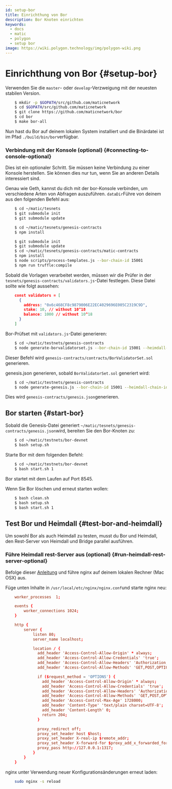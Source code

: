 ```yaml
---
id: setup-bor
title: Einrichthung von Bor
description: Bor Knoten einrichten
keywords:
  - docs
  - matic
  - polygon
  - setup bor
image: https://wiki.polygon.technology/img/polygon-wiki.png
---
```


# Einrichthung von Bor {#setup-bor}

Verwenden Sie die `master`- oder `develop`-Verzweigung mit der neuesten stabilen Version.

```bash
    $ mkdir -p $GOPATH/src/github.com/maticnetwork
    $ cd $GOPATH/src/github.com/maticnetwork
    $ git clone https://github.com/maticnetwork/bor
    $ cd bor
    $ make bor-all
```

Nun hast du Bor auf deinem lokalen System installiert und die Binärdatei ist im Pfad `./build/bin/bor`verfügbar.

### Verbindung mit der Konsole (optional) {#connecting-to-console-optional}

Dies ist ein optionaler Schritt. Sie müssen keine Verbindung zu einer Konsole herstellen. Sie können dies nur tun, wenn Sie an anderen Details interessiert sind.

Genau wie Geth, kannst du dich mit der bor-Konsole verbinden, um verschiedene Arten von Abfragen auszuführen. `dataDir`Führe von deinem aus den folgenden Befehl aus:

```bash
    $ cd ~/matic/tesnets
    $ git submodule init
    $ git submodule update

    $ cd ~/matic/tesnets/genesis-contracts
    $ npm install

    $ git submodule init
    $ git submodule update
    $ cd ~/matic/tesnets/genesis-contracts/matic-contracts
    $ npm install
    $ node scripts/process-templates.js --bor-chain-id 15001
    $ npm run truffle:compile
```

Sobald die Vorlagen verarbeitet werden, müssen wir die Prüfer in der `tesnets/genesis-contracts/validators.js`-Datei festlegen. Diese Datei sollte wie folgt aussehen:

```json
    const validators = [
      {
        address: "0x6c468CF8c9879006E22EC4029696E005C2319C9D",
        stake: 10, // without 10^18
        balance: 1000 // without 10^18
      }
    ]
```

Bor-Prüfset mit `validators.js`-Datei generieren:

```bash
    $ cd ~/matic/testnets/genesis-contracts
    $ node generate-borvalidatorset.js --bor-chain-id 15001 --heimdall-chain-id heimdall-P5rXwg
```

Dieser Befehl wird `genesis-contracts/contracts/BorValidatorSet.sol` generieren.

genesis.json generieren, sobald `BorValidatorSet.sol` generiert wird:

```bash
    $ cd ~/matic/testnets/genesis-contracts
    $ node generate-genesis.js --bor-chain-id 15001 --heimdall-chain-id heimdall-P5rXwg
```

Dies wird `genesis-contracts/genesis.json`generieren.

## Bor starten {#start-bor}

Sobald die Genesis-Datei generiert `~/matic/tesnets/genesis-contracts/genesis.json`wird, bereiten Sie den Bor-Knoten zu:

```bash
    $ cd ~/matic/testnets/bor-devnet
    $ bash setup.sh
```

Starte Bor mit dem folgenden Befehl:

```bash
    $ cd ~/matic/testnets/bor-devnet
    $ bash start.sh 1
```

Bor startet mit dem Laufen auf Port 8545.

Wenn Sie Bor löschen und erneut starten wollen:

```bash
    $ bash clean.sh
    $ bash setup.sh
    $ bash start.sh 1
```

## Test Bor und Heimdall {#test-bor-and-heimdall}

Um sowohl Bor als auch Heimdall zu testen, musst du Bor und Heimdall, den Rest-Server von Heimdall und Bridge parallel ausführen.

### Führe Heimdall rest-Server aus (optional) {#run-heimdall-rest-server-optional}

Befolge dieser [Anleitung](https://kirillplatonov.com/2017/11/12/simple_reverse_proxy_on_mac_with_nginx/) und führe nginx auf deinem lokalen Rechner (Mac OSX) aus.

Füge unten Inhalte in `/usr/local/etc/nginx/nginx.conf`und starte nginx neu:

```conf
    worker_processes  1;

    events {
        worker_connections 1024;
    }

    http {
        server {
            listen 80;
            server_name localhost;

            location / {
              add_header 'Access-Control-Allow-Origin' * always;
              add_header 'Access-Control-Allow-Credentials' 'true';
              add_header 'Access-Control-Allow-Headers' 'Authorization,Accept,Origin,DNT,X-CustomHeader,Keep-Alive,User-Agent,X-Requested-With,If-Modified-Since,Cache-Control,Content-Type,Content-Range,Range';
              add_header 'Access-Control-Allow-Methods' 'GET,POST,OPTIONS,PUT,DELETE,PATCH';

              if ($request_method = 'OPTIONS') {
                add_header 'Access-Control-Allow-Origin' * always;
                add_header 'Access-Control-Allow-Credentials' 'true';
                add_header 'Access-Control-Allow-Headers' 'Authorization,Accept,Origin,DNT,X-CustomHeader,Keep-Alive,User-Agent,X-Requested-With,If-Modified-Since,Cache-Control,Content-Type,Content-Range,Range';
                add_header 'Access-Control-Allow-Methods' 'GET,POST,OPTIONS,PUT,DELETE,PATCH';
                add_header 'Access-Control-Max-Age' 1728000;
                add_header 'Content-Type' 'text/plain charset=UTF-8';
                add_header 'Content-Length' 0;
                return 204;
              }

              proxy_redirect off;
              proxy_set_header host $host;
              proxy_set_header X-real-ip $remote_addr;
              proxy_set_header X-forward-for $proxy_add_x_forwarded_for;
              proxy_pass http://127.0.0.1:1317;
            }
        }
    }
```

nginx unter Verwendung neuer Konfigurationsänderungen erneut laden:

```bash
    sudo nginx -s reload
```
